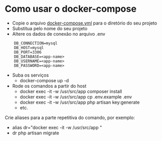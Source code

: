 # Como usar o docker-compose
- Copie o arquivo [docker-compose.yml](https://github.com/uspdev/dockerfiles/blob/master/docker-compose-laravel/docker-compose.yml) para o diretório do seu projeto
- Substitua <app-name> pelo nome do seu projeto
- Altere os dados de conexão no arquivo .env
```
    DB_CONNECTION=mysql
    DB_HOST=mysql
    DB_PORT=3306
    DB_DATABASE=<app-name>
    DB_USERNAME=<app-name>
    DB_PASSWORD=<app-name>
```
- Suba os serviços
    - docker-compose up -d
- Rode os comandos a partir do host
    - docker exec -it -w /usr/src/app <app-name> composer install
    - docker exec -it -w /usr/src/app <app-name> cp .env.example .env
    - docker exec -it -w /usr/src/app <app-name> php artisan key:generate
    - etc.

Crie aliases para a parte repetitiva do comando, por exemplo:
- alias dr="docker exec -it -w /usr/src/app <app-name>"
- dr php artisan migrate
